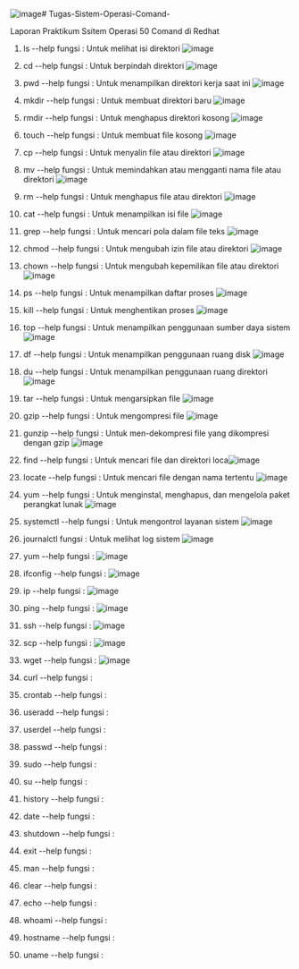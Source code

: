 ![image](https://github.com/asti04/Tugas-Sistem-Operasi-Comand-/assets/126399070/295b782b-0ff0-4547-bb33-95b689a8d2e6)# Tugas-Sistem-Operasi-Comand-

Laporan Praktikum Ssitem Operasi 50 Comand di Redhat

1. ls --help
   fungsi : Untuk melihat isi direktori
![image](https://github.com/asti04/Tugas-Sistem-Operasi-Comand-/assets/126399070/b10ad343-99f5-4bf5-bd90-774a15f9bf7c)

2. cd --help
   fungsi : Untuk berpindah direktori
![image](https://github.com/asti04/Tugas-Sistem-Operasi-Comand-/assets/126399070/7f9252b9-8c73-40e2-8bcc-2f1735a6cf3f)

3. pwd --help
   fungsi : Untuk menampilkan direktori kerja saat ini
![image](https://github.com/asti04/Tugas-Sistem-Operasi-Comand-/assets/126399070/1fd5f97f-6f05-41ee-b8b7-624c6463932c)

4. mkdir --help
   fungsi : Untuk membuat direktori baru
![image](https://github.com/asti04/Tugas-Sistem-Operasi-Comand-/assets/126399070/71c90cc3-7cae-43b1-952a-fe5837cac534)

5. rmdir --help
   fungsi : Untuk menghapus direktori kosong
![image](https://github.com/asti04/Tugas-Sistem-Operasi-Comand-/assets/126399070/ab78c67f-95c3-402d-8042-93f94a76edc0)

6. touch --help
   fungsi : Untuk membuat file kosong
![image](https://github.com/asti04/Tugas-Sistem-Operasi-Comand-/assets/126399070/b62ae695-98e8-4fd2-9385-29e92e2496bc)

7. cp --help
   fungsi : Untuk menyalin file atau direktori
![image](https://github.com/asti04/Tugas-Sistem-Operasi-Comand-/assets/126399070/9979ca01-c009-4df6-971d-2b888a0350a2)

8. mv --help 
   fungsi : Untuk memindahkan atau mengganti nama file atau direktori
![image](https://github.com/asti04/Tugas-Sistem-Operasi-Comand-/assets/126399070/3bf3c963-4f47-49ec-be15-0c3d2408746c)

9. rm --help
   fungsi : Untuk menghapus file atau direktori
![image](https://github.com/asti04/Tugas-Sistem-Operasi-Comand-/assets/126399070/d69a8c07-0f68-4b42-a298-2dc1caeba5a5)

10. cat --help 
    fungsi : Untuk menampilkan isi file
![image](https://github.com/asti04/Tugas-Sistem-Operasi-Comand-/assets/126399070/b5d5e3d8-e14f-4716-83c7-845cdf8c7425)

11. grep --help 
    fungsi : Untuk mencari pola dalam file teks
![image](https://github.com/asti04/Tugas-Sistem-Operasi-Comand-/assets/126399070/be3b32c3-3a68-43f0-8355-21dfc25fba74)

12. chmod --help
    fungsi : Untuk mengubah izin file atau direktori
![image](https://github.com/asti04/Tugas-Sistem-Operasi-Comand-/assets/126399070/81966fb7-9953-4460-8488-bddf77d22099)

13. chown --help
    fungsi : Untuk mengubah kepemilikan file atau direktori
![image](https://github.com/asti04/Tugas-Sistem-Operasi-Comand-/assets/126399070/8c7ae37a-e617-477c-9157-24a30fd46670)

14. ps --help
    fungsi :  Untuk menampilkan daftar proses
![image](https://github.com/asti04/Tugas-Sistem-Operasi-Comand-/assets/126399070/3baf1815-09a4-4e50-b87a-6b86d8a2aef4)

15. kill --help
    fungsi : Untuk menghentikan proses
![image](https://github.com/asti04/Tugas-Sistem-Operasi-Comand-/assets/126399070/80006803-d9bb-433d-bb5d-dc682bcae0e1)

16. top --help
    fungsi : Untuk menampilkan penggunaan sumber daya sistem
![image](https://github.com/asti04/Tugas-Sistem-Operasi-Comand-/assets/126399070/8db37b92-52b9-4b39-b994-42709ce1a23d)

17. df --help 
    fungsi : Untuk menampilkan penggunaan ruang disk
![image](https://github.com/asti04/Tugas-Sistem-Operasi-Comand-/assets/126399070/93255adf-9362-462e-96d2-4a4ae92dc189)

18. du --help
    fungsi : Untuk menampilkan penggunaan ruang direktori
![image](https://github.com/asti04/Tugas-Sistem-Operasi-Comand-/assets/126399070/a473448a-dd0b-47ad-bf76-e6c43c1cdc2b)

19. tar --help 
    fungsi : Untuk mengarsipkan file
![image](https://github.com/asti04/Tugas-Sistem-Operasi-Comand-/assets/126399070/fff0be94-b91c-4998-88e4-209072d3a5bb)

20. gzip --help 
    fungsi : Untuk mengompresi file
![image](https://github.com/asti04/Tugas-Sistem-Operasi-Comand-/assets/126399070/49b1053e-196a-4243-a7c1-123f77afa41d)

21. gunzip --help
    fungsi : Untuk men-dekompresi file yang dikompresi dengan gzip
![image](https://github.com/asti04/Tugas-Sistem-Operasi-Comand-/assets/126399070/3d595bae-e462-4323-a2e8-f77288d091cc)

22. find --help 
    fungsi : Untuk mencari file dan direktori
loca![image](https://github.com/asti04/Tugas-Sistem-Operasi-Comand-/assets/126399070/e648af62-ccc0-4fbd-9c78-cd7adde3a001)

23. locate --help
    fungsi : Untuk mencari file dengan nama tertentu
![image](https://github.com/asti04/Tugas-Sistem-Operasi-Comand-/assets/126399070/ba5d90bb-7845-42fc-be32-8f117fde35ed)

24. yum --help
    fungsi : Untuk menginstal, menghapus, dan mengelola paket perangkat lunak
![image](https://github.com/asti04/Tugas-Sistem-Operasi-Comand-/assets/126399070/86bfe145-bc04-4fd3-9aa1-2eb57a85b372)

25. systemctl --help
    fungsi : Untuk mengontrol layanan sistem
![image](https://github.com/asti04/Tugas-Sistem-Operasi-Comand-/assets/126399070/6e10194c-b744-4a3b-b3b1-1d8cd6cfb3b9)

26. journalctl
    fungsi : Untuk melihat log sistem
![image](https://github.com/asti04/Tugas-Sistem-Operasi-Comand-/assets/126399070/94660152-0525-4712-99c7-79266e154c48)

27. yum --help
    fungsi : 
![image](https://github.com/asti04/Tugas-Sistem-Operasi-Comand-/assets/126399070/b70629be-1564-4406-9117-f8d8d00b1e06)

28. ifconfig --help 
    fungsi : 
![image](https://github.com/asti04/Tugas-Sistem-Operasi-Comand-/assets/126399070/b0a9f02b-5220-476a-8f96-99c9bf982dd4)

29. ip --help
    fungsi :
![image](https://github.com/asti04/Tugas-Sistem-Operasi-Comand-/assets/126399070/adac0f74-74a5-4981-99a1-f1ba01ff3d9b)
 
30. ping --help
    fungsi :
![image](https://github.com/asti04/Tugas-Sistem-Operasi-Comand-/assets/126399070/57b15903-941c-4168-b3fd-4d4c7e6046e9)

31. ssh --help
    fungsi :
![image](https://github.com/asti04/Tugas-Sistem-Operasi-Comand-/assets/126399070/6bed44be-0798-4a5d-aca7-2ceee26bf403)

32. scp --help
    fungsi :
![image](https://github.com/asti04/Tugas-Sistem-Operasi-Comand-/assets/126399070/b5ae9bda-8aa9-40e3-b046-837725f0c3f9)

33. wget --help
    fungsi :
![image](https://github.com/asti04/Tugas-Sistem-Operasi-Comand-/assets/126399070/57ed43a9-6120-4725-a6cb-8053605695f9)

34. curl --help
    fungsi :

35. crontab --help
    fungsi :

36. useradd --help
    fungsi :

37. userdel --help
    fungsi :

38. passwd --help
    fungsi :

39. sudo --help
    fungsi :

40. su --help
    fungsi :

41. history --help
    fungsi :

42. date --help
    fungsi :

43. shutdown --help
    fungsi :

44. exit --help
    fungsi :

45. man --help
    fungsi :

46. clear --help
    fungsi :

47. echo --help
    fungsi :

48. whoami --help
    fungsi :

49. hostname --help
    fungsi :

50. uname --help
    fungsi :
